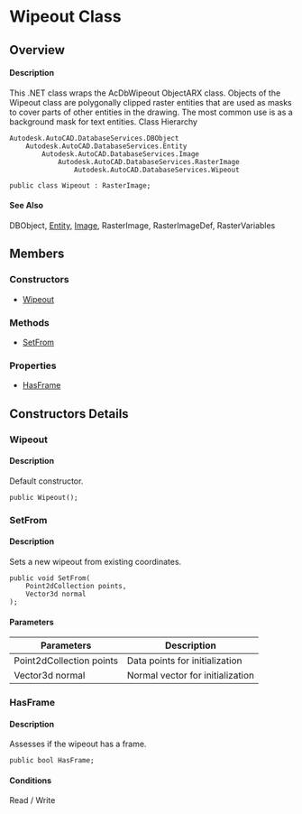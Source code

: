 # Wipeout Class

## Overview

#### Description
This .NET class wraps the AcDbWipeout ObjectARX class. 
Objects of the Wipeout class are polygonally clipped raster entities that are used as masks to cover parts of other entities in the drawing. The most common use is as a background mask for text entities.
Class Hierarchy
```text
Autodesk.AutoCAD.DatabaseServices.DBObject
    Autodesk.AutoCAD.DatabaseServices.Entity
        Autodesk.AutoCAD.DatabaseServices.Image
            Autodesk.AutoCAD.DatabaseServices.RasterImage
                Autodesk.AutoCAD.DatabaseServices.Wipeout
```

```text
public class Wipeout : RasterImage;
```

#### See Also
DBObject, [Entity](Autodesk_AutoCAD_DatabaseServices_Entity.md "Entity Class"), [Image](Autodesk_AutoCAD_DatabaseServices_Image.md "Image Class"), RasterImage, RasterImageDef, RasterVariables

## Members

### Constructors

- [Wipeout](#wipeout)

### Methods

- [SetFrom](#setfrom)

### Properties

- [HasFrame](#hasframe)


## Constructors Details

### Wipeout

#### Description
Default constructor.
```text
public Wipeout();
```

### SetFrom

#### Description
Sets a new wipeout from existing coordinates.
```text
public void SetFrom(
    Point2dCollection points, 
    Vector3d normal
);
```

#### Parameters
| Parameters | Description |
| --- | --- |
| Point2dCollection points | Data points for initialization |
| Vector3d normal | Normal vector for initialization |

### HasFrame

#### Description
Assesses if the wipeout has a frame.
```text
public bool HasFrame;
```

#### Conditions
Read / Write